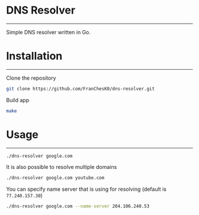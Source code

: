 # DNS Resolver
---
Simple DNS resolver written in Go.

# Installation
---
Clone the repository
```bash
git clone https://github.com/FranChesK0/dns-resolver.git
```

Build app
```bash
make
```

# Usage
---
```bash
./dns-resolver google.com
```

It is also possible to resolve multiple domains
```bash
./dns-resolver google.com youtube.com
```

You can specify name server that is using for resolving (default is `77.240.157.30`)
```bash
./dns-resolver google.com --name-server 204.106.240.53
```